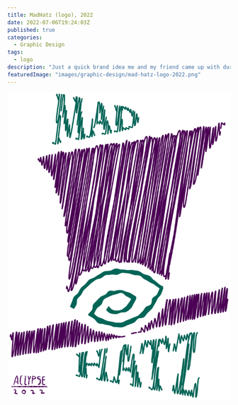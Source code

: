 ```yaml
---
title: MadHatz (logo), 2022
date: 2022-07-06T19:24:03Z
published: true
categories:
  - Graphic Design
tags:
  - logo
description: "Just a quick brand idea me and my friend came up with during a coffee talk."
featuredImage: "images/graphic-design/mad-hatz-logo-2022.png"
---
```


![alt text](images/graphic-design/mad-hatz-logo-2022.png "MadHatz logo")
